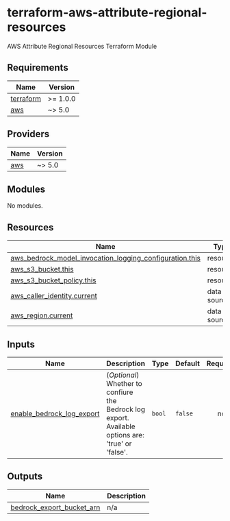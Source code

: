 # terraform-aws-attribute-regional-resources
AWS Attribute Regional Resources Terraform Module

<!-- BEGIN_TF_DOCS -->
## Requirements

| Name | Version |
|------|---------|
| <a name="requirement_terraform"></a> [terraform](#requirement\_terraform) | >= 1.0.0 |
| <a name="requirement_aws"></a> [aws](#requirement\_aws) | ~> 5.0 |

## Providers

| Name | Version |
|------|---------|
| <a name="provider_aws"></a> [aws](#provider\_aws) | ~> 5.0 |

## Modules

No modules.

## Resources

| Name | Type |
|------|------|
| [aws_bedrock_model_invocation_logging_configuration.this](https://registry.terraform.io/providers/hashicorp/aws/latest/docs/resources/bedrock_model_invocation_logging_configuration) | resource |
| [aws_s3_bucket.this](https://registry.terraform.io/providers/hashicorp/aws/latest/docs/resources/s3_bucket) | resource |
| [aws_s3_bucket_policy.this](https://registry.terraform.io/providers/hashicorp/aws/latest/docs/resources/s3_bucket_policy) | resource |
| [aws_caller_identity.current](https://registry.terraform.io/providers/hashicorp/aws/latest/docs/data-sources/caller_identity) | data source |
| [aws_region.current](https://registry.terraform.io/providers/hashicorp/aws/latest/docs/data-sources/region) | data source |

## Inputs

| Name | Description | Type | Default | Required |
|------|-------------|------|---------|:--------:|
| <a name="input_enable_bedrock_log_export"></a> [enable\_bedrock\_log\_export](#input\_enable\_bedrock\_log\_export) | (*Optional*) Whether to confiure the Bedrock log export. Available options are: 'true' or 'false'. | `bool` | `false` | no |

## Outputs

| Name | Description |
|------|-------------|
| <a name="output_bedrock_export_bucket_arn"></a> [bedrock\_export\_bucket\_arn](#output\_bedrock\_export\_bucket\_arn) | n/a |
<!-- END_TF_DOCS -->